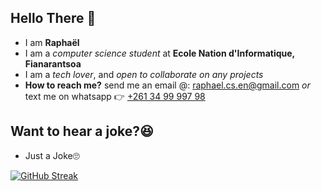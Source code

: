 ## Hello There 👋
- I am **Raphaël**
- I am a *computer science student* at **Ecole Nation d'Informatique, Fianarantsoa**
- I am a *tech lover*, and *open to collaborate on any projects*
- **How to reach me?** send me an email @: raphael.cs.en@gmail.com *or* text me on whatsapp 👉 [+261 34 99 997 98]()

## Want to hear a joke?😆
- Just a Joke🙄

[![GitHub Streak](https://streak-stats.demolab.com?user=raphael-nk&theme=tokyonight&border_radius=4)](https://git.io/streak-stats)

<!--
![Just a Joke🙄](http://mydomain.com/myimage.png)

**raphael-nk/raphael-nk** is a ✨ _special_ ✨ repository because its `README.md` (this file) appears on your GitHub profile.

Here are some ideas to get you started:

- 🔭 I’m currently working on ...
- 🌱 I’m currently learning ...
- 👯 I’m looking to collaborate on ...
- 🤔 I’m looking for help with ...
- 💬 Ask me about ...
- 📫 How to reach me: ...
- 😄 Pronouns: ...
- ⚡ Fun fact: ...
-->
